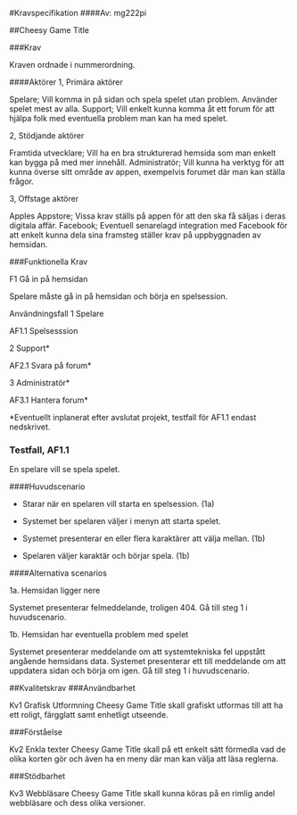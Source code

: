 #Kravspecifikation
####Av: mg222pi

##Cheesy Game Title

###Krav

Kraven ordnade i nummerordning.

####Aktörer
1, Primära aktörer

Spelare; Vill komma in på sidan och spela spelet utan problem. Använder spelet mest av alla.
Support; Vill enkelt kunna komma åt ett forum för att hjälpa folk med eventuella problem man kan ha med spelet.

2, Stödjande aktörer

Framtida utvecklare; Vill ha en bra strukturerad hemsida som man enkelt kan bygga på med mer innehåll.
Administratör; Vill kunna ha verktyg för att kunna överse sitt område av appen, exempelvis forumet där man kan ställa frågor.

3, Offstage aktörer

Apples Appstore; Vissa krav ställs på appen för att den ska få säljas i deras digitala affär.
Facebook; Eventuell senarelagd integration med Facebook för att enkelt kunna dela sina framsteg ställer krav på uppbyggnaden av hemsidan.

###Funktionella Krav

F1 Gå in på hemsidan

Spelare måste gå in på hemsidan och börja en spelsession.

Användningsfall
1 Spelare

AF1.1 Spelsesssion

2 Support*

AF2.1 Svara på forum*

3 Administratör*

AF3.1 Hantera forum*

*Eventuellt inplanerat efter avslutat projekt, testfall för AF1.1 endast nedskrivet.

### Testfall, AF1.1

En spelare vill se spela spelet.

####Huvudscenario

- Starar när en spelaren vill starta en spelsession. (1a)

- Systemet ber spelaren väljer i menyn att starta spelet.

- Systemet presenterar en eller flera karaktärer att välja mellan. (1b)

- Spelaren väljer karaktär och börjar spela. (1b)


####Alternativa scenarios

1a. Hemsidan ligger nere

Systemet presenterar felmeddelande, troligen 404.
Gå till steg 1 i huvudscenario.


1b. Hemsidan har eventuella problem med spelet

Systemet presenterar meddelande om att systemtekniska fel uppstått angående hemsidans data.
Systemet presenterar ett till meddelande om att uppdatera sidan och börja om igen.
Gå till steg 1 i huvudscenario.


##Kvalitetskrav
###Användbarhet

Kv1 Grafisk Utformning
Cheesy Game Title skall grafiskt utformas till att ha ett roligt, färgglatt samt enhetligt utseende.

###Förståelse

Kv2 Enkla texter 
Cheesy Game Title skall på ett enkelt sätt förmedla vad de olika korten gör och även ha en meny där man kan
välja att läsa reglerna.

###Stödbarhet

Kv3 Webbläsare
Cheesy Game Title skall kunna köras på en rimlig andel webbläsare och dess olika versioner.
